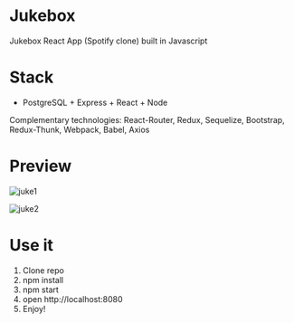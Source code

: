 # Jukebox
Jukebox React App (Spotify clone) built in Javascript


# Stack
* PostgreSQL + Express + React + Node

Complementary technologies: React-Router, Redux, Sequelize, Bootstrap, Redux-Thunk, Webpack, Babel, Axios


# Preview
![juke1](https://user-images.githubusercontent.com/39110211/48982343-0a2e6580-f0c0-11e8-8901-3b636fdbf3d6.png)

![juke2](https://user-images.githubusercontent.com/39110211/48982344-0c90bf80-f0c0-11e8-9ab5-33682665c7e4.png)


# Use it
1) Clone repo
2) npm install
3) npm start
4) open http://localhost:8080
5) Enjoy!
